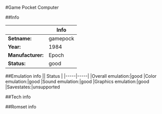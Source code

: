 #Game Pocket Computer

##Info

||Info|
|-----|-----|
|**Setname:**|gamepock
|**Year:**|1984
|**Manufacturer:**|Epoch
|**Status:**|good

##Emulation info
|| Status |
|-----|-----|
|Overall emulation:|good
|Color emulation:|good
|Sound emulation:|good
|Graphics emulation:|good
|Savestates:|unsupported

##Tech info

##Romset info

<!--- START OF EDITED COMMENT DO NOT TOUCH TEXT ABOVE-->
